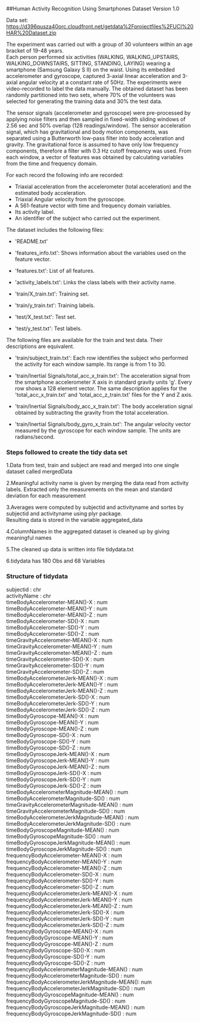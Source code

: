 ##Human Activity Recognition Using Smartphones Dataset Version 1.0

Data set: https://d396qusza40orc.cloudfront.net/getdata%2Fprojectfiles%2FUCI%20HAR%20Dataset.zip   

The experiment was carried out with a group of 30 volunteers within an age bracket of 19-48 years.  
Each person performed six activities (WALKING, WALKING_UPSTAIRS, WALKING_DOWNSTAIRS, SITTING, STANDING, LAYING) wearing a smartphone (Samsung Galaxy S II) on the waist. Using its embedded accelerometer and gyroscope, captured 3-axial linear acceleration and 3-axial angular velocity at a constant rate of 50Hz. The experiments were video-recorded to label the data manually. The obtained dataset has been randomly partitioned into two sets, where 70% of the volunteers was selected for generating the training data and 30% the test data. 

The sensor signals (accelerometer and gyroscope) were pre-processed by applying noise filters and then sampled in fixed-width sliding windows of 2.56 sec and 50% overlap (128 readings/window). The sensor acceleration signal, which has gravitational and body motion components, was separated using a Butterworth low-pass filter into body acceleration and gravity. The gravitational force is assumed to have only low frequency components, therefore a filter with 0.3 Hz cutoff frequency was used. From each window, a vector of features was obtained by calculating variables from the time and frequency domain.

For each record the following info are recorded:  
- Triaxial acceleration from the accelerometer (total acceleration) and the estimated body acceleration.  
- Triaxial Angular velocity from the gyroscope. 
- A 561-feature vector with time and frequency domain variables. 
- Its activity label. 
- An identifier of the subject who carried out the experiment.  

The dataset includes the following files:  

- 'README.txt'  

- 'features_info.txt': Shows information about the variables used on the feature vector.  

- 'features.txt': List of all features.  

- 'activity_labels.txt': Links the class labels with their activity name.  

- 'train/X_train.txt': Training set.  

- 'train/y_train.txt': Training labels.  

- 'test/X_test.txt': Test set.  

- 'test/y_test.txt': Test labels.  

The following files are available for the train and test data. Their descriptions are equivalent.   

- 'train/subject_train.txt': Each row identifies the subject who performed the activity for each window sample. Its range is from 1 to 30. 

- 'train/Inertial Signals/total_acc_x_train.txt': The acceleration signal from the smartphone accelerometer X axis in standard gravity units 'g'. Every row shows a 128 element vector. The same description applies for the 'total_acc_x_train.txt' and 'total_acc_z_train.txt' files for the Y and Z axis. 

- 'train/Inertial Signals/body_acc_x_train.txt': The body acceleration signal obtained by subtracting the gravity from the total acceleration. 

- 'train/Inertial Signals/body_gyro_x_train.txt': The angular velocity vector measured by the gyroscope for each window sample. The units are radians/second. 

### Steps followed to create the tidy data set
1.Data from test, train and subject are read and merged into one single dataset called mergedData  

2.Meaningful activity name is given by merging the data read from activity labels. Extracted only the measurements on the mean and standard deviation for each measurement     

3.Averages were computed by subjectid and activityname and sortes by subjectid and activityname using plyr package.  
Resulting data is stored in the variable aggregated_data

4.ColumnNames in the aggregated dataset is cleaned up by giving meaningful names  

5.The cleaned up data is written into file tidydata.txt 

6.tidydata has 180 Obs and 68 Variables

### Structure of tidydata
  subjectid                                     : chr    
  activityName                                  : chr      
  timeBodyAccelerometer-MEAN()-X                : num         
  timeBodyAccelerometer-MEAN()-Y                : num         
  timeBodyAccelerometer-MEAN()-Z                : num      
  timeBodyAccelerometer-SD()-X                  : num        
  timeBodyAccelerometer-SD()-Y                  : num            
  timeBodyAccelerometer-SD()-Z                  : num       
  timeGravityAccelerometer-MEAN()-X             : num      
  timeGravityAccelerometer-MEAN()-Y             : num        
  timeGravityAccelerometer-MEAN()-Z             : num           
  timeGravityAccelerometer-SD()-X               : num        
  timeGravityAccelerometer-SD()-Y               : num          
  timeGravityAccelerometer-SD()-Z               : num        
  timeBodyAccelerometerJerk-MEAN()-X            : num      
  timeBodyAccelerometerJerk-MEAN()-Y            : num          
  timeBodyAccelerometerJerk-MEAN()-Z            : num        
  timeBodyAccelerometerJerk-SD()-X              : num    
  timeBodyAccelerometerJerk-SD()-Y              : num       
  timeBodyAccelerometerJerk-SD()-Z              : num     
  timeBodyGyroscope-MEAN()-X                    : num      
  timeBodyGyroscope-MEAN()-Y                    : num     
  timeBodyGyroscope-MEAN()-Z                    : num             
  timeBodyGyroscope-SD()-X                      : num        
  timeBodyGyroscope-SD()-Y                      : num    
  timeBodyGyroscope-SD()-Z                      : num    
  timeBodyGyroscopeJerk-MEAN()-X                : num    
  timeBodyGyroscopeJerk-MEAN()-Y                : num    
  timeBodyGyroscopeJerk-MEAN()-Z                : num    
  timeBodyGyroscopeJerk-SD()-X                  : num    
  timeBodyGyroscopeJerk-SD()-Y                  : num    
  timeBodyGyroscopeJerk-SD()-Z                  : num    
  timeBodyAccelerometerMagnitude-MEAN()         : num     
  timeBodyAccelerometerMagnitude-SD()           : num    
  timeGravityAccelerometerMagnitude-MEAN()      : num    
  timeGravityAccelerometerMagnitude-SD()        : num      
  timeBodyAccelerometerJerkMagnitude-MEAN()     : num  
  timeBodyAccelerometerJerkMagnitude-SD()       : num     
  timeBodyGyroscopeMagnitude-MEAN()             : num      
  timeBodyGyroscopeMagnitude-SD()               : num   
  timeBodyGyroscopeJerkMagnitude-MEAN()         : num   
  timeBodyGyroscopeJerkMagnitude-SD()           : num    
  frequencyBodyAccelerometer-MEAN()-X           : num    
  frequencyBodyAccelerometer-MEAN()-Y           : num    
  frequencyBodyAccelerometer-MEAN()-Z           : num    
  frequencyBodyAccelerometer-SD()-X             : num    
  frequencyBodyAccelerometer-SD()-Y             : num   
  frequencyBodyAccelerometer-SD()-Z             : num    
  frequencyBodyAccelerometerJerk-MEAN()-X       : num    
  frequencyBodyAccelerometerJerk-MEAN()-Y       : num   
  frequencyBodyAccelerometerJerk-MEAN()-Z       : num   
  frequencyBodyAccelerometerJerk-SD()-X         : num      
  frequencyBodyAccelerometerJerk-SD()-Y         : num      
  frequencyBodyAccelerometerJerk-SD()-Z         : num   
  frequencyBodyGyroscope-MEAN()-X               : num   
  frequencyBodyGyroscope-MEAN()-Y               : num    
  frequencyBodyGyroscope-MEAN()-Z               : num    
  frequencyBodyGyroscope-SD()-X                 : num   
  frequencyBodyGyroscope-SD()-Y                 : num    
  frequencyBodyGyroscope-SD()-Z                 : num            
  frequencyBodyAccelerometerMagnitude-MEAN()    : num    
  frequencyBodyAccelerometerMagnitude-SD()      : num    
  frequencyBodyAccelerometerJerkMagnitude-MEAN(): num     
  frequencyBodyAccelerometerJerkMagnitude-SD()  : num   
  frequencyBodyGyroscopeMagnitude-MEAN()        : num   
  frequencyBodyGyroscopeMagnitude-SD()          : num      
  frequencyBodyGyroscopeJerkMagnitude-MEAN()    : num    
  frequencyBodyGyroscopeJerkMagnitude-SD()      : num    

 
